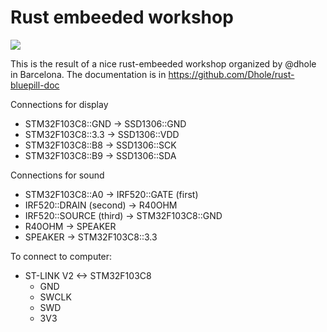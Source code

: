 # Rust embeeded workshop

![](rust-embeeded.jpg)
 
This is the result of a nice rust-embeeded workshop organized by @dhole in Barcelona.
The documentation is in https://github.com/Dhole/rust-bluepill-doc

Connections for display

- STM32F103C8::GND -> SSD1306::GND
- STM32F103C8::3.3 -> SSD1306::VDD
- STM32F103C8::B8  -> SSD1306::SCK
- STM32F103C8::B9  -> SSD1306::SDA

Connections for sound

- STM32F103C8::A0 -> IRF520::GATE (first)
- IRF520::DRAIN (second) -> R40OHM
- IRF520::SOURCE (third) -> STM32F103C8::GND
- R40OHM -> SPEAKER
- SPEAKER -> STM32F103C8::3.3

To connect to computer:

- ST-LINK V2 <-> STM32F103C8
  - GND
  - SWCLK
  - SWD
  - 3V3


